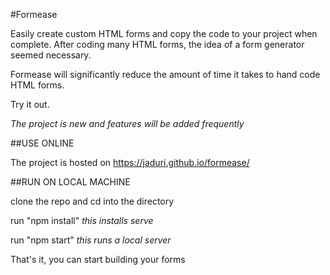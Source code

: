 #Formease

Easily create custom HTML forms and copy the code to your project when complete.
After coding many HTML forms, the idea of a form generator seemed necessary.

Formease will significantly reduce the amount of time it takes to hand code HTML forms.

Try it out.

_The project is new and features will be added frequently_

##USE ONLINE

The project is hosted on https://jaduri.github.io/formease/

##RUN ON LOCAL MACHINE

clone the repo and cd into the directory

run "npm install" _this installs serve_

run "npm start" _this runs a local server_

That's it, you can start building your forms
